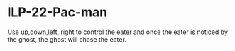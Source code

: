 # ILP-22-Pac-man
Use up,down,left, right to control the eater and once the eater is noticed by the ghost, the ghost will chase the eater.
